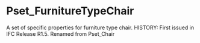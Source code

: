 # Pset_FurnitureTypeChair

A set of specific properties for furniture type chair. <!-- end of definition -->HISTORY: First issued in IFC Release R1.5. Renamed from Pset_Chair
